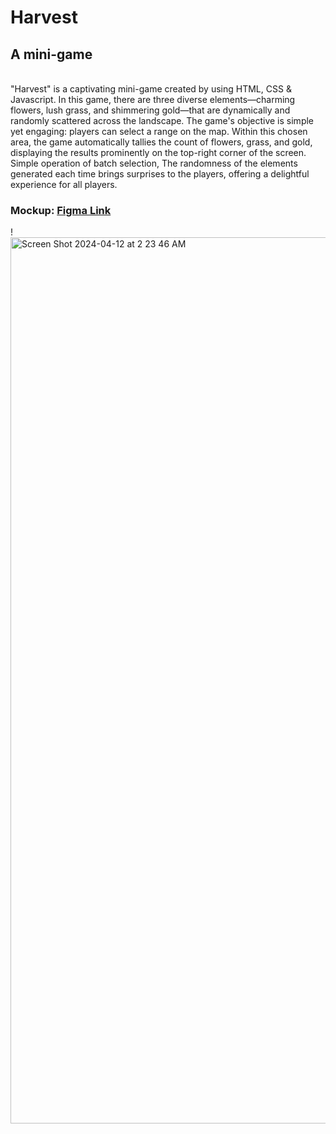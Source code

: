 # Harvest
## A mini-game
<br>"Harvest" is a captivating mini-game created by using HTML, CSS & Javascript. In this game, there are three diverse elements—charming flowers, lush grass, and shimmering gold—that are dynamically and randomly scattered across the landscape. 
The game's objective is simple yet engaging:  players can select a range on the map. Within this chosen area, the game automatically tallies the count of flowers, grass, and gold, displaying the results prominently on the top-right corner of the screen. Simple operation of batch selection, The randomness of the elements generated each time brings surprises to the players, offering a delightful experience for all players. 
### Mockup: [Figma Link](https://www.figma.com/file/e9ZF6QDN2eMROdSmgiOXLi/Harvest?type=design&node-id=0%3A1&mode=design&t=eQbRvhYaPUDZ15fW-1)
!<img width="1418" alt="Screen Shot 2024-04-12 at 2 23 46 AM" src="https://github.com/CrystalL9619/Harvest/assets/145159731/af75ac64-ac85-4da3-ac2e-868d99aa7ecd">


